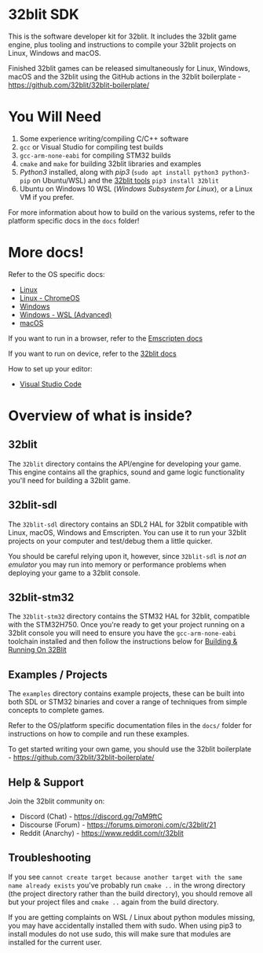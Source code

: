 # 32blit SDK

This is the software developer kit for 32blit. It includes the 32blit game engine, plus tooling and instructions to compile your 32blit projects on Linux, Windows and macOS.

Finished 32blit games can be released simultaneously for Linux, Windows, macOS and the 32blit using the GitHub actions in the 32blit boilerplate - https://github.com/32blit/32blit-boilerplate/

# You Will Need

1. Some experience writing/compiling C/C++ software
2. `gcc` or Visual Studio for compiling test builds
3. `gcc-arm-none-eabi` for compiling STM32 builds
4. `cmake` and `make` for building 32blit libraries and examples
5. _Python3_ installed, along with _pip3_ (`sudo apt install python3 python3-pip` on Ubuntu/WSL) and the [32blit tools](https://github.com/32blit/32blit-tools) `pip3 install 32blit`
6. Ubuntu on Windows 10 WSL (_Windows Subsystem for Linux_), or a Linux VM if you prefer.

For more information about how to build on the various systems, refer to the platform specific docs in the `docs` folder!

# More docs!

Refer to the OS specific docs:

* [Linux](docs/Linux.md)
* [Linux - ChromeOS](docs/ChromeOS.md)
* [Windows](docs/Windows.md)
* [Windows - WSL (Advanced)](docs/Windows-WSL.md)
* [macOS](docs/macOS.md)

If you want to run in a browser, refer to the [Emscripten docs](docs/Emscripten.md)

If you want to run on device, refer to the [32blit docs](docs/32blit.md)

How to set up your editor:

* [Visual Studio Code](docs/VSCode.md)

# Overview of what is inside?

## 32blit

The `32blit` directory contains the API/engine for developing your game. This engine contains all the graphics, sound and game logic functionality you'll need for building a 32blit game.

## 32blit-sdl

The `32blit-sdl` directory contains an SDL2 HAL for 32blit compatible with Linux, macOS, Windows and Emscripten. You can use it to run your 32blit projects on your computer and test/debug them a little quicker.

You should be careful relying upon it, however, since `32blit-sdl` is *not an emulator* you may run into memory or performance problems when deploying your game to a 32blit console.

## 32blit-stm32

The `32blit-stm32` directory contains the STM32 HAL for 32blit, compatible with the STM32H750. Once you're ready to get your project running on a 32blit console you will need to ensure you have the `gcc-arm-none-eabi` toolchain installed and then follow the instructions below for [Building & Running On 32Blit](docs/32blit.md)

## Examples / Projects

The `examples` directory contains example projects, these can be built into both SDL or STM32 binaries and cover a range of techniques from simple concepts to complete games.

Refer to the OS/platform specific documentation files in the `docs/` folder for instructions on how to compile and run these examples.

To get started writing your own game, you should use the 32blit boilerplate - https://github.com/32blit/32blit-boilerplate/

## Help & Support

Join the 32blit community on:

* Discord (Chat) - https://discord.gg/7qM9ftC
* Discourse (Forum) - https://forums.pimoroni.com/c/32blit/21
* Reddit (Anarchy) - https://www.reddit.com/r/32blit

## Troubleshooting

If you see `cannot create target because another target with the same name already exists` you've probably run `cmake ..` in the wrong directory (the project directory rather than the build directory), you should remove all but your project files and `cmake ..` again from the build directory.

If you are getting complaints on WSL / Linux about python modules missing, you may have accidentally installed them with sudo. When using pip3 to install modules do not use sudo, this will make sure that modules are installed for the current user.

